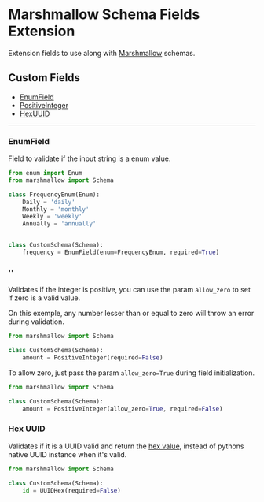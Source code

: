 # Marshmallow Schema Fields Extension
Extension fields to use along with [Marshmallow](https://marshmallow.readthedocs.io/en/2.x-line/) schemas.



## Custom Fields

* [EnumField](#enumfield)
* [PositiveInteger](#positiveinteger)
* [HexUUID](#hex-uuid)

---
### EnumField
Field to validate if the input string is a enum value.

```python
from enum import Enum
from marshmallow import Schema

class FrequencyEnum(Enum):
    Daily = 'daily'
    Monthly = 'monthly'
    Weekly = 'weekly'
    Annually = 'annually'


class CustomSchema(Schema):
    frequency = EnumField(enum=FrequencyEnum, required=True)
```

### ''

Validates if the integer is positive, you can use the param `allow_zero` to set if zero is a valid value.

On this exemple, any number lesser than or equal to zero will throw an error during validation.
```python
from marshmallow import Schema

class CustomSchema(Schema):
    amount = PositiveInteger(required=False)    

```
To allow zero, just pass the param `allow_zero=True` during field initialization.
```python
from marshmallow import Schema

class CustomSchema(Schema):
    amount = PositiveInteger(allow_zero=True, required=False)    

```

### Hex UUID

Validates if it is a UUID valid and return the [hex value](https://docs.python.org/3.6/library/uuid.html#uuid.UUID.hex), instead of pythons native UUID instance when it's valid.

```python
from marshmallow import Schema

class CustomSchema(Schema):
    id = UUIDHex(required=False)    

```